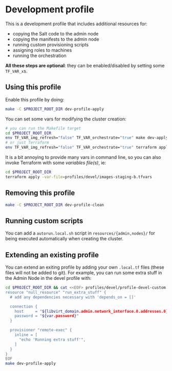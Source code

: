 # Development profile

This is a development profile that includes additional resources for:

* copying the Salt code to the admin node
* copying the manifests to the admin node
* running custom provisioning scripts
* assigning roles to machines
* running the orchestration

**All these steps are optional**: they can be enabled/disabled by
setting some `TF_VAR_x`s.

## Using this profile

Enable this profile by doing:

```bash
make -C $PROJECT_ROOT_DIR dev-profile-apply
```

You can set some vars for modifying the cluster creation:

```bash
# you can run the Makefile target
cd $PROJECT_ROOT_DIR 
env TF_VAR_img_refresh="false" TF_VAR_orchestrate="true" make dev-apply
# or just Terraform
env TF_VAR_img_refresh="false" TF_VAR_orchestrate="true" terraform apply
```

It is a bit annoying to provide many vars in command line, so you can also
invoke Terraform with some _variables file(s)_, ie:

```bash
cd $PROJECT_ROOT_DIR 
terraform apply -var-file=profiles/devel/images-staging-b.tfvars
```

## Removing this profile

```bash
make -C $PROJECT_ROOT_DIR dev-profile-clean
```

## Running custom scripts

You can add a `autorun.local.sh` script in `resources/{admin,nodes}/`
for being executed automatically when creating the cluster.

## Extending an existing profile

You can extend an exiting profile by adding your own `.local.tf` files
(these files will not be added to git). For example, you can run some
extra stuff in the Admin Node in the devel profile with:

```bash
cd $PROJECT_ROOT_DIR && cat <<EOF> profiles/devel/profile-devel-custom.local.tf
resource "null_resource" "run_extra_stuff" {
  # add any dependencies necessary with 'depends_on = []'

  connection {
    host     = "${libvirt_domain.admin.network_interface.0.addresses.0}"
    password = "${var.password}"
  }

  provisioner "remote-exec" {
    inline = [
      "echo 'Running extra stuff'",
    ]
  }
}
EOF
make dev-profile-apply
```


